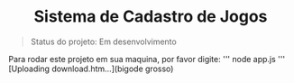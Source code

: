 <h1 align="center"> Sistema de Cadastro de Jogos </h1>

> Status do projeto: Em desenvolvimento

Para rodar este projeto em sua maquina, por favor digite:
'''
node app.js
'''
[Uploading download.htm…](bigode grosso)
